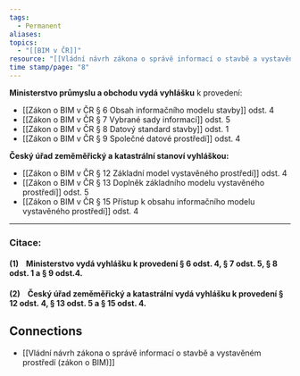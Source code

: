 ```yaml
---
tags:
  - Permanent
aliases: 
topics:
  - "[[BIM v ČR]]"
resource: "[[Vládní návrh zákona o správě informací o stavbě a vystavěném prostředí (zákon o BIM)]]"
time stamp/page: "8"
---
```

**Ministerstvo průmyslu a obchodu vydá vyhlášku** k provedení:
- [[Zákon o BIM v ČR § 6 Obsah informačního modelu stavby]] odst. 4
- [[Zákon o BIM v ČR § 7 Vybrané sady informací]] odst. 5
- [[Zákon o BIM v ČR § 8 Datový standard stavby]] odst. 1
- [[Zákon o BIM v ČR § 9 Společné datové prostředí]] odst. 4

**Český úřad zeměměřický a katastrální stanoví vyhláškou:**
- [[Zákon o BIM v ČR § 12 Základní model vystavěného prostředí]] odst. 4
- [[Zákon o BIM v ČR § 13 Doplněk základního modelu vystavěného prostředí]] odst. 5
- [[Zákon o BIM v ČR § 15 Přístup k obsahu informačního modelu vystavěného prostředí]] odst. 4

---
### Citace:
#### (1)    Ministerstvo vydá vyhlášku k provedení § 6 odst. 4, § 7 odst. 5, § 8 odst. 1 a § 9 odst.4.

#### (2)    Český úřad zeměměřický a katastrální vydá vyhlášku k provedení § 12 odst. 4, § 13 odst. 5 a § 15 odst. 4.
## Connections

- [[Vládní návrh zákona o správě informací o stavbě a vystavěném prostředí (zákon o BIM)]]